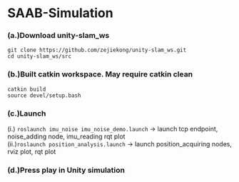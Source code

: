 # SAAB-Simulation

### (a.)Download unity-slam_ws  <br>
```git clone https://github.com/zejiekong/unity-slam_ws.git```<br> 
```cd unity-slam_ws/src``` <br>

### (b.)Built catkin workspace. **May require catkin clean** <br>
```catkin build``` <br>
```source devel/setup.bash``` <br>

### (c.)Launch  <br>
(i.) ``` roslaunch imu_noise imu_noise_demo.launch ``` -> launch tcp endpoint, noise_adding node, imu_reading rqt plot <br>
(ii.)``` roslaunch position_analysis.launch ``` -> launch position_acquiring nodes, rviz plot, rqt plot <br>

### (d.)Press play in Unity simulation
